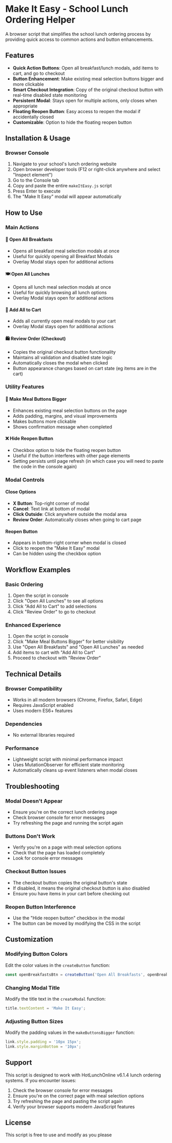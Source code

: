 # Make It Easy - School Lunch Ordering Helper

A browser script that simplifies the school lunch ordering process by providing quick access to common actions and button enhancements.

## Features

- **Quick Action Buttons**: Open all breakfast/lunch modals, add items to cart, and go to checkout
- **Button Enhancement**: Make existing meal selection buttons bigger and more clickable
- **Smart Checkout Integration**: Copy of the original checkout button with real-time disabled state monitoring
- **Persistent Modal**: Stays open for multiple actions, only closes when appropriate
- **Floating Reopen Button**: Easy access to reopen the modal if accidentally closed
- **Customizable**: Option to hide the floating reopen button

## Installation & Usage

### Browser Console
1. Navigate to your school's lunch ordering website
2. Open browser developer tools (F12 or right-click anywhere and select "Inspect element")
3. Go to the Console tab
4. Copy and paste the entire `makeItEasy.js` script
5. Press Enter to execute
6. The "Make It Easy" modal will appear automatically

## How to Use

### Main Actions

#### 🍳 Open All Breakfasts
- Opens all breakfast meal selection modals at once
- Useful for quickly opening all Breakfast Modals
- Overlay Modal stays open for additional actions

#### 🍽️ Open All Lunches  
- Opens all lunch meal selection modals at once
- Useful for quickly browsing all lunch options
- Overlay Modal stays open for additional actions

#### 🛒 Add All to Cart
- Adds all currently open meal modals to your cart
- Overlay Modal stays open for additional actions

#### 🛍️ Review Order (Checkout)
- Copies the original checkout button functionality
- Maintains all validation and disabled state logic
- Automatically closes the modal when clicked
- Button appearance changes based on cart state (eg items are in the cart)

### Utility Features

#### 🔧 Make Meal Buttons Bigger
- Enhances existing meal selection buttons on the page
- Adds padding, margins, and visual improvements
- Makes buttons more clickable
- Shows confirmation message when completed

#### ❌ Hide Reopen Button
- Checkbox option to hide the floating reopen button
- Useful if the button interferes with other page elements
- Setting persists until page refresh (in which case you will need to paste the code in the console again)

### Modal Controls

#### Close Options
- **X Button**: Top-right corner of modal
- **Cancel**: Text link at bottom of modal  
- **Click Outside**: Click anywhere outside the modal area
- **Review Order**: Automatically closes when going to cart page

#### Reopen Button
- Appears in bottom-right corner when modal is closed
- Click to reopen the "Make It Easy" modal
- Can be hidden using the checkbox option

## Workflow Examples

### Basic Ordering
1. Open the script in console
2. Click "Open All Lunches" to see all options
3. Click "Add All to Cart" to add selections
4. Click "Review Order" to go to checkout

### Enhanced Experience
1. Open the script in console
2. Click "Make Meal Buttons Bigger" for better visibility
3. Use "Open All Breakfasts" and "Open All Lunches" as needed
4. Add items to cart with "Add All to Cart"
5. Proceed to checkout with "Review Order"

## Technical Details

### Browser Compatibility
- Works in all modern browsers (Chrome, Firefox, Safari, Edge)
- Requires JavaScript enabled
- Uses modern ES6+ features

### Dependencies
- No external libraries required

### Performance
- Lightweight script with minimal performance impact
- Uses MutationObserver for efficient state monitoring
- Automatically cleans up event listeners when modal closes

## Troubleshooting

### Modal Doesn't Appear
- Ensure you're on the correct lunch ordering page
- Check browser console for error messages
- Try refreshing the page and running the script again

### Buttons Don't Work
- Verify you're on a page with meal selection options
- Check that the page has loaded completely
- Look for console error messages

### Checkout Button Issues
- The checkout button copies the original button's state
- If disabled, it means the original checkout button is also disabled
- Ensure you have items in your cart before checking out

### Reopen Button Interference
- Use the "Hide reopen button" checkbox in the modal
- The button can be moved by modifying the CSS in the script

## Customization

### Modifying Button Colors
Edit the color values in the `createButton` function:
```javascript
const openBreakfastsBtn = createButton('Open All Breakfasts', openBreakfasts, 'rgb(248, 148, 6)');
```

### Changing Modal Title
Modify the title text in the `createModal` function:
```javascript
title.textContent = 'Make It Easy';
```

### Adjusting Button Sizes
Modify the padding values in the `makeButtonsBigger` function:
```javascript
link.style.padding = '10px 15px';
link.style.marginBottom = '10px';
```

## Support

This script is designed to work with HotLunchOnline v6.1.4 lunch ordering systems. If you encounter issues:

1. Check the browser console for error messages
2. Ensure you're on the correct page with meal selection options
3. Try refreshing the page and pasting the script again
4. Verify your browser supports modern JavaScript features

## License

This script is free to use and modify as you please
